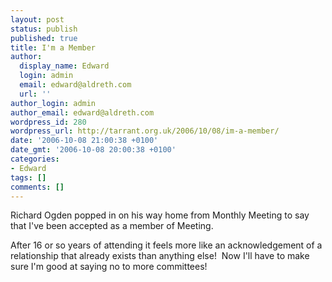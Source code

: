 ```yaml
---
layout: post
status: publish
published: true
title: I'm a Member
author:
  display_name: Edward
  login: admin
  email: edward@aldreth.com
  url: ''
author_login: admin
author_email: edward@aldreth.com
wordpress_id: 280
wordpress_url: http://tarrant.org.uk/2006/10/08/im-a-member/
date: '2006-10-08 21:00:38 +0100'
date_gmt: '2006-10-08 20:00:38 +0100'
categories:
- Edward
tags: []
comments: []
---
```

<p>Richard Ogden popped in on his way home from Monthly Meeting to say that I've been accepted as a member of Meeting.</p>
<p>After 16 or so years of attending it feels more like an acknowledgement of a relationship that already exists than anything else!&nbsp; Now I'll have to make sure I'm good at saying no to more committees!</p>
